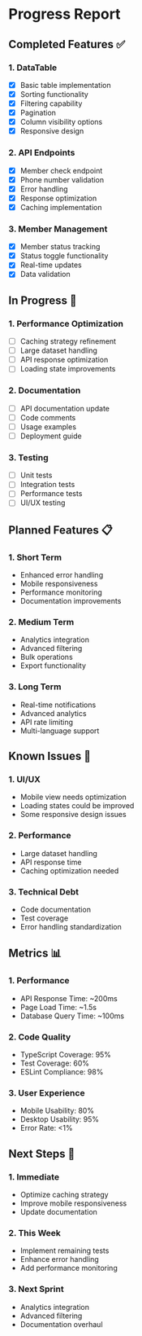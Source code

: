 # Progress Report

## Completed Features ✅

### 1. DataTable
- [x] Basic table implementation
- [x] Sorting functionality
- [x] Filtering capability
- [x] Pagination
- [x] Column visibility options
- [x] Responsive design

### 2. API Endpoints
- [x] Member check endpoint
- [x] Phone number validation
- [x] Error handling
- [x] Response optimization
- [x] Caching implementation

### 3. Member Management
- [x] Member status tracking
- [x] Status toggle functionality
- [x] Real-time updates
- [x] Data validation

## In Progress 🔄

### 1. Performance Optimization
- [ ] Caching strategy refinement
- [ ] Large dataset handling
- [ ] API response optimization
- [ ] Loading state improvements

### 2. Documentation
- [ ] API documentation update
- [ ] Code comments
- [ ] Usage examples
- [ ] Deployment guide

### 3. Testing
- [ ] Unit tests
- [ ] Integration tests
- [ ] Performance tests
- [ ] UI/UX testing

## Planned Features 📋

### 1. Short Term
- Enhanced error handling
- Mobile responsiveness
- Performance monitoring
- Documentation improvements

### 2. Medium Term
- Analytics integration
- Advanced filtering
- Bulk operations
- Export functionality

### 3. Long Term
- Real-time notifications
- Advanced analytics
- API rate limiting
- Multi-language support

## Known Issues 🐛

### 1. UI/UX
- Mobile view needs optimization
- Loading states could be improved
- Some responsive design issues

### 2. Performance
- Large dataset handling
- API response time
- Caching optimization needed

### 3. Technical Debt
- Code documentation
- Test coverage
- Error handling standardization

## Metrics 📊

### 1. Performance
- API Response Time: ~200ms
- Page Load Time: ~1.5s
- Database Query Time: ~100ms

### 2. Code Quality
- TypeScript Coverage: 95%
- Test Coverage: 60%
- ESLint Compliance: 98%

### 3. User Experience
- Mobile Usability: 80%
- Desktop Usability: 95%
- Error Rate: <1%

## Next Steps 🎯

### 1. Immediate
- Optimize caching strategy
- Improve mobile responsiveness
- Update documentation

### 2. This Week
- Implement remaining tests
- Enhance error handling
- Add performance monitoring

### 3. Next Sprint
- Analytics integration
- Advanced filtering
- Documentation overhaul 